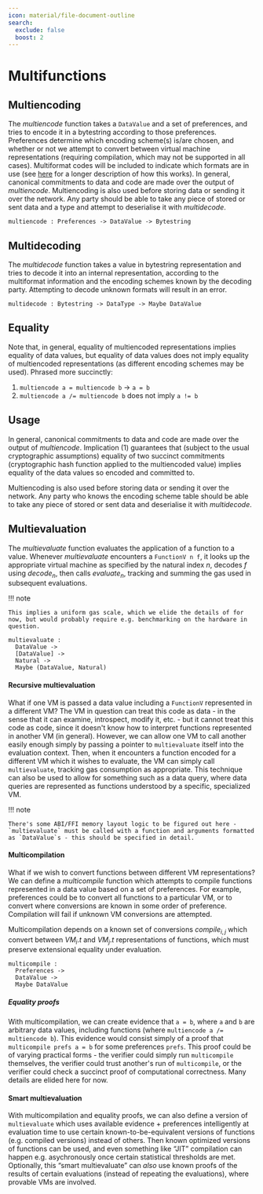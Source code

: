 ```yaml
---
icon: material/file-document-outline
search:
  exclude: false
  boost: 2
---
```


# Multifunctions

## Multiencoding

The _multiencode_ function takes a `DataValue` and a set of preferences, and
tries to encode it in a bytestring according to those preferences. Preferences
determine which encoding scheme(s) is/are chosen, and whether or not we attempt
to convert between virtual machine representations (requiring compilation, which
may not be supported in all cases). Multiformat codes will be included to
indicate which formats are in use (see
[here](https://research.anoma.net/t/use-of-multiformats-in-the-anoma-protocol/665/7)
for a longer description of how this works). In general, canonical commitments
to data and code are made over the output of _multiencode_. Multiencoding is
also used before storing data or sending it over the network. Any party should
be able to take any piece of stored or sent data and a type and attempt to
deserialise it with _multidecode_.

```juvix
multiencode : Preferences -> DataValue -> Bytestring
```

## Multidecoding

The _multidecode_ function takes a value in bytestring representation and tries
to decode it into an internal representation, according to the multiformat
information and the encoding schemes known by the decoding party. Attempting to
decode unknown formats will result in an error.

```juvix
multidecode : Bytestring -> DataType -> Maybe DataValue
```

## Equality

Note that, in general, equality of multiencoded representations implies equality
of data values, but equality of data values does not imply equality of
multiencoded representations (as different encoding schemes may be used).
Phrased more succinctly:

1. `multiencode a = multiencode b` → `a = b`
2. `multiencode a /= multiencode b` does not imply `a != b`

## Usage

In general, canonical commitments to data and code are made over the output of
_multiencode_. Implication (1) guarantees that (subject to the usual
cryptographic assumptions) equality of two succinct commitments (cryptographic
hash function applied to the multiencoded value) implies equality of the data
values so encoded and committed to.

Multiencoding is also used before storing data or sending it over the network.
Any party who knows the encoding scheme table should be able to take any piece
of stored or sent data and deserialise it with _multidecode_.

## Multievaluation

The _multievaluate_ function evaluates the application of a function to a value.
Whenever _multievaluate_ encounters a `FunctionV n f`, it looks up the
appropriate virtual machine as specified by the natural index $n$, decodes $f$
using $decode_n$, then calls $evaluate_n$, tracking and summing the gas used in
subsequent evaluations.

!!! note

    This implies a uniform gas scale, which we elide the details of for now, but would probably require e.g. benchmarking on the hardware in question.

```juvix
multievaluate :
  DataValue ->
  [DataValue] ->
  Natural ->
  Maybe (DataValue, Natural)
```

#### Recursive multievaluation

What if one VM is passed a data value including a `FunctionV` represented in a
different VM? The VM in question can treat this code as data - in the sense that
it can examine, introspect, modify it, etc. - but it cannot treat this code as
code, since it doesn't know how to interpret functions represented in another VM
(in general). However, we can allow one VM to call another easily enough simply
by passing a pointer to `multievaluate` itself into the evaluation context.
Then, when it encounters a function encoded for a different VM which it wishes
to evaluate, the VM can simply call `multievaluate`, tracking gas consumption as
appropriate. This technique can also be used to allow for something such as a
data query, where data queries are represented as functions understood by a
specific, specialized VM.

!!! note

    There's some ABI/FFI memory layout logic to be figured out here - `multievaluate` must be called with a function and arguments formatted as `DataValue`s - this should be specified in detail.

#### Multicompilation

What if we wish to convert functions between different VM representations? We
can define a _multicompile_ function which attempts to compile functions
represented in a data value based on a set of preferences. For example,
preferences could be to convert all functions to a particular VM, or to convert
where conversions are known in some order of preference. Compilation will fail
if unknown VM conversions are attempted.

Multicompilation depends on a known set of conversions $compile_{i,j}$ which
convert between $VM_i.t$ and $VM_j.t$ representations of functions, which must
preserve extensional equality under evaluation.

```juvix
multicompile :
  Preferences ->
  DataValue ->
  Maybe DataValue
```

##### Equality proofs

With multicompilation, we can create evidence that `a = b`, where `a` and `b`
are arbitrary data values, including functions (where `multiencode a /=
multiencode b`). This evidence would consist simply of a proof that
`multicompile prefs a = b` for some preferences `prefs`. This proof could be of
varying practical forms - the verifier could simply run `multicompile`
themselves, the verifier could trust another's run of `multicompile`, or the
verifier could check a succinct proof of computational correctness. Many details
are elided here for now.

#### Smart multievaluation

With multicompilation and equality proofs, we can also define a version of
`multievaluate` which uses available evidence + preferences intelligently at
evaluation time to use certain known-to-be-equivalent versions of functions
(e.g. compiled versions) instead of others. Then known optimized versions of
functions can be used, and even something like “JIT” compilation can happen e.g.
asychronously once certain statistical thresholds are met. Optionally, this
“smart multievaluate” can *also* use known proofs of the results of certain
evaluations (instead of repeating the evaluations), where provable VMs are
involved.